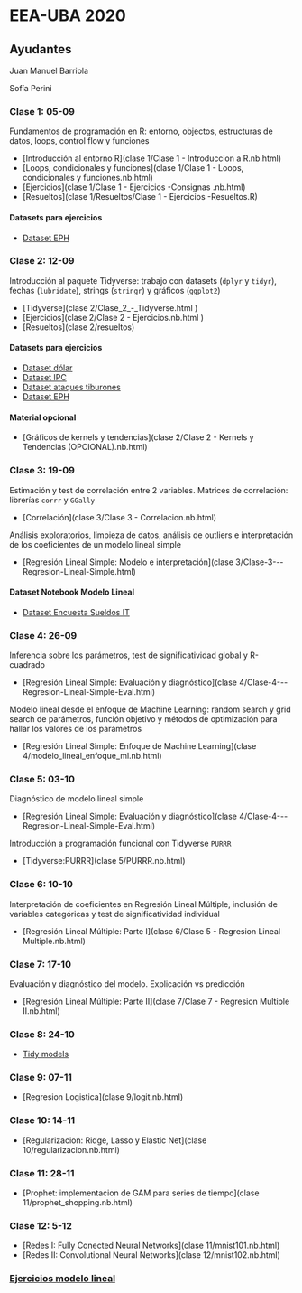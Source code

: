# EEA-UBA 2020

## Ayudantes

Juan Manuel Barriola

Sofía Perini

### Clase 1: 05-09

Fundamentos de programación en R: entorno, objectos, estructuras de datos, loops, control flow y funciones

- [Introducción al entorno R](clase 1/Clase 1 - Introduccion a R.nb.html)
- [Loops, condicionales y funciones](clase 1/Clase 1 - Loops, condicionales y funciones.nb.html)
- [Ejercicios](clase 1/Clase 1 - Ejercicios -Consignas .nb.html)
- [Resueltos](clase 1/Resueltos/Clase 1 - Ejercicios -Resueltos.R)

#### Datasets para ejercicios
- [Dataset EPH](Fuentes/usu_individual_T120.txt) 

### Clase 2: 12-09

Introducción al paquete Tidyverse: trabajo con datasets (`dplyr` y `tidyr`), fechas (`lubridate`), strings (`stringr`) y gráficos (`ggplot2`)

- [Tidyverse](clase 2/Clase_2_-_Tidyverse.html )
- [Ejercicios](clase 2/Clase 2 - Ejercicios.nb.html )
- [Resueltos](clase 2/resueltos)

#### Datasets para ejercicios

- [Dataset dólar](Fuentes/dolar_oficial_ambito.csv)
- [Dataset IPC](Fuentes/ipc-mensual.csv)
- [Dataset ataques tiburones](Fuentes/ataques_tiburones.csv)
- [Dataset EPH](Fuentes/usu_individual_T120.txt) 

#### Material opcional

- [Gráficos de kernels y tendencias](clase 2/Clase 2 - Kernels y Tendencias (OPCIONAL).nb.html)

### Clase 3: 19-09

Estimación y test de correlación entre 2 variables. Matrices de correlación: librerías `corrr` y `GGally` 

- [Correlación](clase 3/Clase 3 - Correlacion.nb.html)

Análisis exploratorios, limpieza de datos, análisis de outliers e interpretación de los coeficientes de un modelo lineal simple

- [Regresión Lineal Simple: Modelo e interpretación](clase 3/Clase-3---Regresion-Lineal-Simple.html)

#### Dataset Notebook Modelo Lineal

- [Dataset Encuesta Sueldos IT](Fuentes/encuesta_sueldos_sysarmy_1s2020.csv)


### Clase 4: 26-09

Inferencia sobre los parámetros, test de significatividad global y R-cuadrado

- [Regresión Lineal Simple: Evaluación y diagnóstico](clase 4/Clase-4---Regresion-Lineal-Simple-Eval.html)

Modelo lineal desde el enfoque de Machine Learning: random search y grid search de parámetros, función objetivo y métodos de optimización para hallar los valores de los parámetros

- [Regresión Lineal Simple: Enfoque de Machine Learning](clase 4/modelo_lineal_enfoque_ml.nb.html)

### Clase 5: 03-10

Diagnóstico de modelo lineal simple

- [Regresión Lineal Simple: Evaluación y diagnóstico](clase 4/Clase-4---Regresion-Lineal-Simple-Eval.html)

Introducción a programación funcional con Tidyverse `PURRR`

- [Tidyverse:PURRR](clase 5/PURRR.nb.html)

### Clase 6: 10-10

Interpretación de coeficientes en Regresión Lineal Múltiple, inclusión de variables categóricas y test de significatividad individual

- [Regresión Lineal Múltiple: Parte I](clase 6/Clase 5 - Regresion Lineal Multiple.nb.html)

### Clase 7: 17-10

Evaluación y diagnóstico del modelo. Explicación vs predicción

- [Regresión Lineal Múltiple: Parte II](clase 7/Clase 7 - Regresion Multiple II.nb.html)

### Clase 8: 24-10

- [Tidy models]()

### Clase 9: 07-11

- [Regresion Logistica](clase 9/logit.nb.html)

### Clase 10: 14-11

- [Regularizacion: Ridge, Lasso y Elastic Net](clase 10/regularizacion.nb.html)


### Clase 11: 28-11

- [Prophet: implementacion de GAM para series de tiempo](clase 11/prophet_shopping.nb.html)


### Clase 12: 5-12

- [Redes I: Fully Conected Neural Networks](clase 11/mnist101.nb.html)
- [Redes II: Convolutional Neural Networks](clase 12/mnist102.nb.html)



### [Ejercicios modelo lineal](ejercicios_modelo_lineal)

